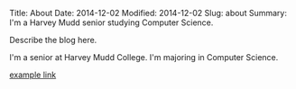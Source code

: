 Title: About
Date: 2014-12-02
Modified: 2014-12-02
Slug: about
Summary: I'm a Harvey Mudd senior studying Computer Science.

Describe the blog here.

I'm a senior at Harvey Mudd College. I'm majoring in Computer Science.

[example link](http://asdfgoogle.com/)
